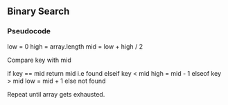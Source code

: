 ## Binary Search

### Pseudocode

low = 0
high = array.length
mid = low + high / 2

Compare key with mid

if key == mid
    return mid i.e found
elseif key < mid
    high = mid - 1
elseof key > mid
    low = mid + 1
else
    not found

Repeat until array gets exhausted.
